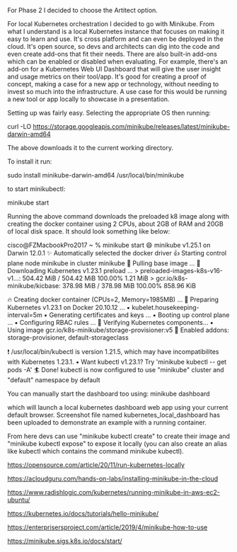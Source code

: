 For Phase 2 I decided to choose the Artitect option. 

For local Kubernetes orchestration I decided to go with Minikube. From what I understand is a local Kubernetes instance that focuses on making it easy to learn and use. It's cross platform and can even be deployed in the cloud. It's open source, so devs and architects can dig into the code and even create add-ons that fit their needs. There are also built-in add-ons which can be enabled or disabled when evaluating. For example, there's an add-on for a Kubernetes Web UI Dashboard that will give the user insight and usage metrics on their tool/app. It's good for creating a proof of concept, making a case for a new app or technology, without needing to invest so much into the infrastructure. A use case for this would be running a new tool or app locally to showcase in a presentation. 

Setting up was fairly easy. Selecting the appropriate OS then running:

curl -LO https://storage.googleapis.com/minikube/releases/latest/minikube-darwin-amd64

The above downloads it to the current working directory. 

To install it run:

sudo install minikube-darwin-amd64 /usr/local/bin/minikube

to start minikubectl:

minikube start

Running the above command downloads the preloaded k8 image along with creating the docker container using 2 CPUs, about 2GB of RAM and 20GB of local disk space. It should look something like below:

cisco@FZMacbookPro2017 ~ % minikube start
😄  minikube v1.25.1 on Darwin 12.0.1
✨  Automatically selected the docker driver
👍  Starting control plane node minikube in cluster minikube
🚜  Pulling base image ...
💾  Downloading Kubernetes v1.23.1 preload ...
    > preloaded-images-k8s-v16-v1...: 504.42 MiB / 504.42 MiB  100.00% 1.21 MiB
    > gcr.io/k8s-minikube/kicbase: 378.98 MiB / 378.98 MiB  100.00% 858.96 KiB 


🔥  Creating docker container (CPUs=2, Memory=1985MB) ...
🐳  Preparing Kubernetes v1.23.1 on Docker 20.10.12 ...
    ▪ kubelet.housekeeping-interval=5m
    ▪ Generating certificates and keys ...
    ▪ Booting up control plane ...
    ▪ Configuring RBAC rules ...
🔎  Verifying Kubernetes components...
    ▪ Using image gcr.io/k8s-minikube/storage-provisioner:v5
🌟  Enabled addons: storage-provisioner, default-storageclass

❗  /usr/local/bin/kubectl is version 1.21.5, which may have incompatibilites with Kubernetes 1.23.1.
    ▪ Want kubectl v1.23.1? Try 'minikube kubectl -- get pods -A'
🏄  Done! kubectl is now configured to use "minikube" cluster and "default" namespace by default

You can manually start the dashboard too using: minikube dashboard 

which will launch a local kubernetes dashboard web app using your current default browser. Screenshot file named kubernetes_local_dashboard has been uploaded to demonstrate an example with a running container.

From here devs can use "minikube kubectl create" to create their image and "minikube kubectl expose" to expose it locally (you can also create an alias like kubectl which contains the command minikube kubectl).


https://opensource.com/article/20/11/run-kubernetes-locally

https://acloudguru.com/hands-on-labs/installing-minikube-in-the-cloud

https://www.radishlogic.com/kubernetes/running-minikube-in-aws-ec2-ubuntu/

https://kubernetes.io/docs/tutorials/hello-minikube/

https://enterprisersproject.com/article/2019/4/minikube-how-to-use

https://minikube.sigs.k8s.io/docs/start/

